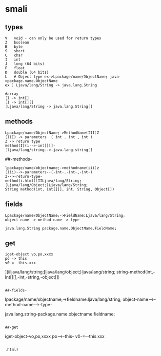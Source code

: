 # smali 

## types
```
V	void - can only be used for return types
Z	boolean
B	byte
S	short
C	char
I	int
J	long (64 bits)
F	float
D	double (64 bits)
L	# Object type ex->Lpackage/name/ObjectName; java->package.name.ObjectName
ex ) Ljava/lang/String -> java.lang.String

#array 
[I -> int[] 
[I -> int[][] 
[Ljava/lang/String -> java.lang.String[]
```

## methods 
```
Lpackage/name/ObjectName;->MethodName(III)Z
(III) -> parameters  ( int , int , int )
Z -> return type 
method(I](i-->-int[][]-
[ljava/lang/string-->-java.lang.string[]
```

##-methods-
```
lpackage/name/objectname;->methodname(iii)z
(iii)-->-parameters--(-int-,-int-,-int-)
z-->-return-type-
method(i.html)[IILjava/lang/String;[Ljava/lang/Object;)Ljava/lang/String;
String method(int, int[][], int, String, Object[])
```

## fields 
```
Lpackage/name/ObjectName;->FieldName:Ljava/lang/String;
object name -> method name -> type 

java.lang.String package.name.ObjectName.FieldName;
```

## get
```
iget-object vo,po,xxxx
po -> this 
v0 =  this.xxx
```

](iiljava/lang/string;[ljava/lang/object;)ljava/lang/string;
string-method(int,-int[][],-int,-string,-object[])
```

##-fields-
```
lpackage/name/objectname;->fieldname:ljava/lang/string;
object-name-->-method-name-->-type-

java.lang.string-package.name.objectname.fieldname;
```

##-get
```
iget-object-vo,po,xxxx
po-->-this-
v0-=--this.xxx
```

.html)